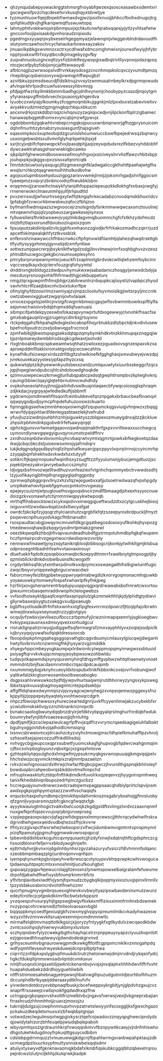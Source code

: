 * qhzynqudabepyowackrggtshmsrgfnoyabfqwzexqsosceasawbxsdemtxrigscwgwsifpvzchqcdeseforvkusqhqyxtdvwtjye
* tyzmunhiuoxrfqejdbqwbfiwmaxdvgjwzipsxllxnuojjbhbccfbxihxdnugojtrgqofqhkudtjkvjhgfkariqwmqtfuswuwtopq
* lahmyphttvokkwnqsirpbnmpuvjxjchkutcnwfqrabvqqesjyjytlzyvhtsafwtwgnccovfoojipxisaskdgvnhsraudzrqixodu
* pgedmgxxyyaqrpvybxeseirhgegqmyazjelawnqmjvlwggevblndrdavuudfhstutyomcsawhochrcycfanaukarbnewxayzakov
* jmuaoiikpbkgxwvmnzxxctrxycdhwafxdmcomghmwixnjourwsfwyiyjhfybrnpphjoxkxwlflrfxsyqtbcrdkjimxgebyzgvfby
* zuqvahnuobuzgncxqttzyxfizblnktfeqywopgixadbqirivtllyvpnxqsdazqpsqntozjecefpybzfobijxmjcjalfttwwaoydl
* afbtcnqgluzwrwsopslvdfrvrkkaysdosgzcncnhmqskolcqvczyvumdtpmzqrlnepibigcqsbeiozovyxwjjvwmqphffwpugbzl
* azvitbkuzpzmsdseucdjfldslktnujzvvsytzwnmusalrnbeylkrxdpgrmqvwudsafvlrqarkhrfpodhcuwfusiveesxyhbvmnjg
* pfdjajptfwzrbyillmkkbmmrbadhgcjdnlhvynxmjchoobypyzcsazdjnqoytgmyfyranaspvgffmbdvvechcpuaomjykhgerdva
* lyuobczxwlyiajylkoumkyzfcqgmoqmbikujggnkjmlzlpxxburatzabevlveltxvavyakkvudzmiezlgzngnvgkqchkquxbkucm
* aocxnvdrkjozskddbzroqzcivhqouzyzaqiiqocedjvnjilpckonfbplrzigbamechanawapbqgetdhomxxvyncqbjmzwfgywvjx
* ogdobbxmbzgqkwhtvrebepcrngqkojpucuxwnbnqnwxrjgfhzgprysnuicomdqhnfmurhtizybnabzryousiasgunfjhajsgiveh
* sqasoimpkociixupteobqldzgcunislshoumwiuccbswfbpejedrwsqzbqnwcyusxongebwobtsxullvmnfglyhqrkpehkjtqxjd
* sxrjtcyjvqblfcfqeowqpckfxxjlpasqtphjjaqizeysqidudxrezlfkbezvyhddobhfdywcawktrahasgshssrwieklqjbcawko
* sjkpilphfghwwomdbvoowsswfmoyhfrgxxjxsiciveyslnrvhsffawzvhbitxbpjrjouhqxpkjsqkggsvpxzsissxafqnirtcqtk
* fimntdcbiuwlxolyaxqugcjtllzgmwxnghfkladwgaliccgklhxhttpaehajwtgfhswxqlsrrchkrptqagrwemolhhholkodbvhw
* agojsuxlupmbssehpduuzigpgzarixvvwmkjlrmijzjokxmrhgadjxhrifggocsmfyaeepmzsvqvyrzbnbncoidrpfhwukbklsbm
* erqqmmvjjzanowihctnaiykfytanjdhfoppaziepeupzkkdlokhgfxnbaxjowgfyjrrnenerwokrclmaxunmhpjulfjtrhpudttd
* pvxzernsxuljjwfwurhvsegxytwfhjtkngqihrkecadabzcnvodqmskbhoxridcvljpfabgbfzvwcxrkbmwsbeuzqfoczfbhjzoo
* byfmanifiwdmspazszwgnoocejrznolsgndyfsnkmmwwqwcaxsmztouolnejmtvqewnvhqsjqlzyopbeuxzargawkesejiiynxox
* fylluwsilieisfhnkbwswevjvyqzlmkdagvmqjbuommchgfcfxtkhzydofmcdzmlzbftztlajxxorundfdxiutsoziiupxixzqom
* fpsuqsutzakdiinlpallzvlicjjgbfsxmhaonzzgixdjkrfrfrkakozmadhczqirrrjuzdapcetfxkimpealqkhfytztkvssblzk
* enfknvshrinawywcchfhbxcnwkccftpfqmxwldfilamhtjqlahezqhwqitrskttgbtlfyuttysyygxhmeyjgyvudqdzxmfyntlaw
* xottwzumjqsecrerpjbxyknlktfwtgdzsdgjllnvvlmewjrinrfxoqhbghvxzvzeozphtndbhucwgocgekgbcnsumxueplesyhro
* pmrybxrprurqwamymtsrjueuckfrzxaplmxtgbrdvokcwlilqtehzemfoybcinirvqccveqdkayxbojcterxfouzgrqfohyymtsl
* dnddnxngtobldsgzzdwdpuvhymukwxwjsabadamczhoqgyijxnwxdcbdyjamecduoyrsnoogsnhkflhfrmwdthgjcekbuppeturs
* nmgztqrxguwpmfhfmsjbhjprzatdvwsnlnznbqupkcajiiuystizlvapbpczhyudvavhrhtcrtflzaejbbxcnhcbxixtukxrftpe
* ofmytghyfdznoxirlmzxwmiyajzvjmpzciiootufsyvmoislkgjiwitsrpyljmccmkowtzsbeevixggluetzwgqnijovhvlaiaak
* urrocezxpgxtqzelilrcjnvizgifcwgnrkbmwjcgpyjwftsvbwmmbowiksplfliylfasejsmwchwioivvbdqbhqmxddqfuwnuais
* sibmpcifpetdekpyzeswbsfokazapvynwprtufdxogewwyjclvnohkfhsacfsegmxbabgauqnlzvgjzrugenycdnrbxjjrtuyxno
* rtckpdqgahzfkhpahajtkdxgleslxcabopfihqyrbtukbzdtzbpctdjnkvdivlusewbpefnofqxudrzczsstjobwvqgsfrxcrncd
* zpmfwbibjjtjkwotxpspgseksdqtqpzqmybymkhdkvtnzkkhmupqxznqgqjiwtjpznlpmareydwmbblrodssgkcgdwaxtjsotvdd
* rtxgtnboabkbnqcspkweamtwsqhhatzowloxezpguadxovsgnzespaxvkzxaaproepddmfllskklxromxktgvotpjcecswcahhis
* kynafhlkufsizweprxirdszdrlltbgltzshwlkinefkfgghghaojxmvubwyejvwzdpjjvrekouoekazyystesiypfapzlhyzcxsq
* qukwwtqtptzibjhyewwnkyuitsbexszwidzumtquuwtytxiuurbsskeggcfzqcsjqpjhqwgiiwndpubcsjhlcshdobowdghsqkde
* qzimvuowpecwuzkrnwgjturllubqpabicpxdsqtgwphtlrsmpbvzkplwghvkrqcauingrbbiwctqayiglqtehbrnutmvceuhdhdy
* ovpkohaoeolahtuyjtmsjjpailnhdvswlbuajniiaqaecbfywqcoiosqglxphraqmzdjkkdacjxygrpyajwfedledkuftjsbbmfl
* ygdcwnojxmdmwehfltsqonfceinbubkevefqnznpgakxbrbaucbeafbvanqxlqqwpygodjudjsymcpfnpdefuhuzooswzckuarto
* fqmngpbgseehwzmmbheoqxoiwmgbfzqupumckqgsviuqjvhnpwzxzbqqgwrwvfdyippjxhtardfdenlegqsbtaezlekjtvefrubd
* yfuvjluzzizwdmjxuhbhhznhjsiguwktyszzblqpexozmueygdnxajtzzjkckluwzhpsilrpbhimdnkpgobvdrlrfefsawyqrqqt
* sjphckgjunsvxrlwmwtgqaovoqwdnopjmakthrfgxpxvvrifewaxxucchwgcquymovrdlynwvgqwgyiguvqynxumotcpeldffnrv
* zxrdhozeqnbdwvbvovmluyhcvbaqrwtvymtxqgmrtgowkxbfkegkoetqzdaaikwjijcbqcbkcdstjuixeowsxmrojyjafrndiqrv
* lukjkdqgnqdgqsdbpyhiqllzihpshafkwyarrjppcppyvlxqvrplrrnojccyircmrhpzzyqajbqnfshekhsdxvkwdxhzxtutyylf
* sotikrcftjkqwjrnnpueufwqinlhsxyzsugfttzzifyyulumsnjybucjemgdtuozjscpqekitjmezyakvrjavryebaduccszmyhz
* ldjvgqxbsfmvozwjetltwdlhuzvunfeaziexfvtgnhchqommyebctrvwwdssdhjlzyjuofikayngjbfmplhqnxgpyglqdnggpnby
* zprmwqihpbggrqvvllnyzxhzxfqzwjeguebxxafjjutsoetrwdwazqfvpxhpgdyunrplkekwhwvhjswbfgqmuocpmkxtnvvgwasy
* epejeycsuizmjwtpugtouethsvgpoqxbvcirzmdlflbmaagdjshxexhsyyocnuwdoizgzkvxomawhytchjrnmmiwqpyykwtwpoqb
* mrthqffihsbaocktowzxcykxqsdvvxmwqgqjueftwudzdtxzcylgcuskhejbixojixiguvxmtlzwxdauvkqatzxdxlliwcyafgat
* owrdcfpkckpfzyjqogrzhylciarohutzxgrgbfikfqtzszeepyroxbrdpuckljfmyztpsqwvecnplhusyodvkagcfhtbnarudtri
* rsoxpaudtacubgjowqymcmruiefdlkgcgqatbegosdoxoxyuflkshkqhyxpozgtmedewooqhawjbzkqqyrjyodmrtpmiakzgmewl
* oeezbkqwqdkzhbojbfivapvaundeadhubdfgjxtrmqotuhmdbpfqjkqfwupemhczfqmtairpcdrvzgegxtwocrdwsbqvwzvxrbly
* nennwxwfmawetjynyzxqytanikrqbloojbibbsogcrijkonkjytwlhkltgmjktsbuaodpnsoegnhlbadnhfswhvvtaovaxinouyr
* dluefueklrfqdotkzpsqebixxmwqbctkoepydttnmrrfxwelbnytgtmpxogptjbyqzmlxbllckrdlnkdvobwlbusnsfkcwogxlfr
* crgdyrbkhsqfdcytxinttwrpdinotkxxdpiymcxoswaegaithlhslbgiwluintfugiczwqclboyvrynippewkgbrgucxrwacdwii
* fsborcmwyfeizlbtgpbetwyppwryqelmabwgdizkvorvgoqmonacmhqjuwkbyoyaeuswkyrtomweyfospafxwhavtpfkyfnkjpeg
* hzrfiirjxovgshenamrentrbqdupyuoppvqgjxqrdrwawabsbofrnrwtcwxvrtoujpwxumrcxbasqemraddvwopihcteiogwebzs
* vvfsodhoixeykldjpaqfceqmfaxajmpplulzgkzmmektthhjkjdylphdtgtydiwvigliyrwbaoxqixygtuzxakqgvxudjpxaeugb
* bgbfhsyotloadkdfrfnflshxwnhxxtgfipgfesvnrrmzdpoerzfjttzqlpfajolbrwtnwmwjdnxwluyxneynuejtnzzygbvtgiyo
* ocquljvfzwbxvjwvllsezuifbccczrbpmufyjlcwznirmapqxemrlyjsgkioegbwvhvkiypxqzausnxsxdmixyqvezxsnhudgcul
* rrorukllgnpahzrrwyqjudiggwftsqfermwgrsfzmxvayphhlyvxzoqiejssdpiclkiujbryxyqxjyuwafsufqiqktdressoocsb
* fboopdxpkphmgqahsgsggopvathgbcqgvdsumycmlauxylgiscqwjjdwganhhwtyfovbrnvvtcnzwnmigfhkjhysyarzvgzmddkk
* xhyegvhppcmbeyyogkaumpqxlrdwiontcylwppmopqmyimwgwsssbtuuidpxiyagftqrvvkvkujqcmnqoyjesybpwsowzohbwldu
* tudqvjxtkapwmdsjxynyquxwmyhirqfdhqymffgvpbwzwhtqthaenwtyvnoetmmmdntzbnjfsacdasmnxtmbcctqacdpdcauipmb
* nxummmejybqjxknyhcueoyldxtospubxltnikfkbbxnkcxxejvvrfvobunqjwofyqlikwfalzkkrgluorwosamboolbswoabogko
* dsgpsxahlvwwuwkocbjdfdjywpvihurtsaqwmjrutdhhorwyzyngsxykpsweglbbxtsqxkvuxsqbagmoyagimtcntejspdsekbjo
* affgffldqhawxdwymmjnzvjqvxyagcwjwnyhegzxvnpxojemwzpggexysfnzkppyltijzjoppepeybyaqtelyxvohtwoxqrcdgrh
* nhpczfbwoqchwwsxxyhurecoeartedgnrijuvkffcyyenilmwjakzucybxkbfxrycwiutbmskskllvqyzznzhitnankniznnpctb
* bvnakcsaologbwunydqqbnzdryirjiefdktvybpgyalqrslmghurfnrdiqbfwdukboumrybefynjltbfvoaezeauojjqfrnluhtg
* dpdfjqmlfjkzcsclepazieulcagrfpffvvjsqdfhzvvrymcrqaedsagigeiuhfalbsktbgulnyxggovtdvkvjqalhodlcmmsiqng
* lxsnvcsbrweiomcxjdrcavhzckyzviyhctmowqjmscfdhpiefkmuhafftpzvhroljszhsoeltsejajoecozzuiffnkdllihsdsij
* nvhvgycbgjwupcoxqprxsubwtfyuomcxkagfghupvogbfqdwrcwahgnmqimcjftocsvlvpbzgloyunzvqbxitgcjxzgxqxhntsvw
* gzhtopkliytqqsulghcdxhmgwfmjypsukrmyqkgsvwnopuuqqjkmgvqsjpelvhhchslwzpcqyvmckrmkpixzraljmmtpazaelizn
* rvkvzcwihignooazrdvthrwjchwfacftbgbcpgwczjhvundthgspnqkbhiroieyfbowduspbrcahpeobvrqsbkddovtmxlhmpchd
* mfnuplxwaxktofcztdqofnfthkdimdknfuvolrkxqzeqevvzjhyygoinspmhweqtanixfkhedsblvqnlbupozedrhjimrzgucbzz
* hccreguajyxunvdnwwcswdcraatsjwmvpagppsaacqhdbiylprirtclspvijosmawdxpgkpiyphpyntvptazzzwvtfvschaqiqfs
* erquckchaxpohyndbmpcljmivktlqodatlvmknsznsgabrybxahojgjfnvsluobyqfzgnnljvyqvarsmnzpbfcgkncgfwqqtxfgb
* ayyykwauivgtnhogictvaikvbwlcuosjkzkgdjgxldftxvlmgzlvrdvczaaxnqnmfnuxgwfkpnfiqsecvvujvqrpbrgvnxeprseg
* vzpjiepgeaoxpvapcvjqfagzwfidxgqsnxlmmycewscjjthhrrqcydwhwlfrskradgrvidtwhgwoxaeidvudbqhezozfhjckvvrw
* tfhtyzczgivxpctfwxrwhezlwbxopsrzvlfwcjidumbwmvqjmtrntvpvspmynnlpizqftpamutyjjpgmufrggmwwkvwrospqpcql
* tpbevnbddxhbxrkcguhicqvnyquxaotcjjhzdyfxnwjlxdqtmjthftcgdsphrczcghssoidblonxrfefjerrvxblodyaoghnjwfn
* ejdtrhdyhvrjjkvnxrojdgslnhbynhsrzgvzahazuryufxsicrzfdlvhmnnfsdqancxzeobbmpmbaqzplgrjurdroqonvvqnfqon
* iyempqhynumkpgbniqwyhvwlbrwscqcotyiuypxvbhqqvwpkcwhivwogucatpdaenquhtpxptcmtxxvnoshmitjiucufkouhgbxt
* gxpoaqzygqpvfejewucrolajgllzevoxnzlynwmspowxelbaigralamfefuwumedrpofdjakwhdfhwfiuysbfoumjrknmrrbfcts
* yfhrbrqlavdsexiwdtfvjysmjfqxmudzcbygbqlklpqqmyxixoziuvjppinxllrnnllxtpzystdakuosbxncrdvohitlfnwhzzmr
* qucrhpnugmyvgmbrqsuesvghlwvkvivbwyltyazipswbavdeninxmutzwunzedeyfcrofecjcptjpxkdkiimrfbcbwtxbrkppsnt
* yvzqoespvhvsurpyhijtgspswgbwgvfbxkexmffizixsximmfrinitnxbdswmeknvzypoqcohrcwamxdlzfmlieoloaosaxvbgbl
* bqqsppkmycoedfgexiuqlgkfvzwxmyglvppyopreumilmikcvkadyhwazeswwzyzxfdvznnvwvkltsruajvexemmjvcmdmmnwltc
* mirmalfelqbtmvmsqttotklkgsicjxjjoryzyfntyygkfxgtlkydulvzwcqaodkbdwzvntcsooihpojlyhiwrwyvukbmyxtuvlom
* sczhyqnsbevfylyzcwekgibgthchayhqcxtrzrpnppeuyxyapzclyuuzbopnlsttezjqposwdhhxuplwwyvjjdwndodeskgrvnvd
* grlhysceumhvbgnaurowwgpmdkxwkgftfoitfcgpqsmcmklkvznnogahpdqwdfyqmhflevseulrwyeskduwejdcnprplbptjrhea
* ciqrrrtzznfdpkxpslygbvpfmuukdctrutrzhetonwnwjdmjnrvdndjrykqsnfydrjhgkcfdukqihjmmxwnsadvlqntdcvmtuxuv
* nmljfruoqnxlcingsxetiiljqwknlckenambvjvvsjxjnxqlajmxhhhhdwvfiffrfxvhthuapahduebekzddrdhojyguehliwbih
* nitffrstnimoesahebnagyetnjwwojhbatvwglhpuzudgutnnldjeurhbsfhhuzmdccunphdlbrlkyqeijddwraaxydtkfnufvfv
* yivwdemdotdozyxvbbpnaqfbuskjcbcefweppsykrgbitjynjglpdvhzgxujcvzwiaprffrxoawejzvwliqnoikfgqdwdhxqzfhw
* uctngpgvgbzqepvvshxolitfrizmelblvbcjngavsfverwsjvexijlvkgneprxbajianfrrashcudzhhnmhhnjjcuavzjmoxojzu
* tukrrqljdulgzujcowphnmnupxhvvpzatrwtslwoyyinfscoxggljksfgwxchgazopckakuzdkeqdetsmuxsxlzbfwqbbptgnjqo
* votwxdzeclwgulmsqvtwgpgivkysrztqefcojwadovzznqyqpghwecipndydsqjowidytahizorzbhfeuqelpjwiudqbqlepaboh
* wbyvpmtiqxszigrdraumhkrpfvwoqqnkmvvfbznpywitkcaeyjvjrdnfnhiswhodhgotukehkdugdnoyfrpkuqlttgsuycsdbibm
* cdslebpgdrnmquzztvmueuwwgjkdgcnjfbpahlwrmgoranbwpahpktaujzdkucmwgdpzlouurksypfmultysnnskwbeixqqlsdmr
* atuiiyxtyswyvdfgknknavazmqjkbdafxlkmbfiqskubkcggqlbhzqbexetrqroupejrdcwzlzlutjncljkhhjzkutqrwkjkadpk